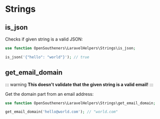 
# Strings

## is_json

Checks if given string is a valid JSON:

```php
use function OpenSoutheners\LaravelHelpers\Strings\is_json;

is_json('{"hello": "world"}'); // true
```

## get_email_domain

::: warning
**This doesn't validate that the given string is a valid email!**
:::

Get the domain part from an email address:

```php
use function OpenSoutheners\LaravelHelpers\Strings\get_email_domain;

get_email_domain('hello@world.com'); // "world.com"
```
